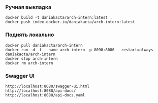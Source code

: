 ### Ручная выкладка

    docker build -t daniakacta/arch-intern:latest .
    docker push index.docker.io/daniakacta/arch-intern:latest

### Поднять локально

    docker pull daniakacta/arch-intern
    docker run -d -t --name arch-intern -p 8090:8080 --restart=always daniakacta/arch-intern
    docker stop arch-intern
    docker rm arch-intern

### Swagger UI
    http://localhost:8080/swagger-ui.html
    http://localhost:8080/api-docs/
    http://localhost:8080/api-docs.yaml